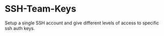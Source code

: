 # SSH-Team-Keys
Setup a single SSH account and give different levels of access to specific ssh auth keys. 
